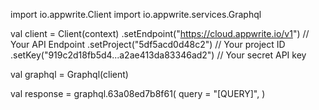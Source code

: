import io.appwrite.Client
import io.appwrite.services.Graphql

val client = Client(context)
    .setEndpoint("https://cloud.appwrite.io/v1") // Your API Endpoint
    .setProject("5df5acd0d48c2") // Your project ID
    .setKey("919c2d18fb5d4...a2ae413da83346ad2") // Your secret API key

val graphql = Graphql(client)

val response = graphql.63a08ed7b8f61(
    query = "[QUERY]",
)
